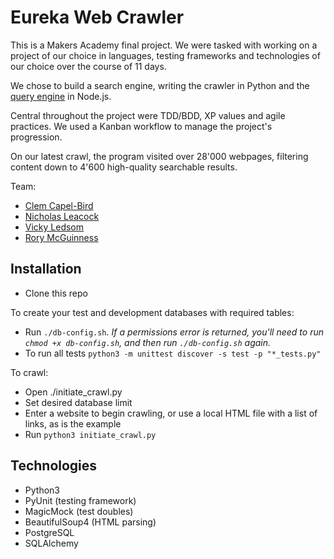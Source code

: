 # Eureka Web Crawler


This is a Makers Academy final project. We were tasked with working on a project of our choice in languages, testing frameworks and technologies of our choice over the course of 11 days.

We chose to build a search engine, writing the crawler in Python and the [query engine](https://github.com/rorymcgit/eureka-search) in Node.js.

Central throughout the project were TDD/BDD, XP values and agile practices. We used a Kanban workflow to manage the project's progression.

On our latest crawl, the program visited over 28'000 webpages, filtering content down to 4'600 high-quality searchable results.

Team:
- [Clem Capel-Bird](https://github.com/ClemCB)
- [Nicholas Leacock](https://github.com/marudine)
- [Vicky Ledsom](https://github.com/ledleds)
- [Rory McGuinness](https://github.com/rorymcgit)

## Installation

- Clone this repo

To create your test and development databases with required tables:
- Run `./db-config.sh`. *If a permissions error is returned, you'll need to run ```chmod +x db-config.sh```, and then run ```./db-config.sh``` again.*
- To run all tests `python3 -m unittest discover -s test -p "*_tests.py"`

To crawl:
- Open ./initiate_crawl.py
- Set desired database limit
- Enter a website to begin crawling, or use a local HTML file with a list of links, as is the example
- Run `python3 initiate_crawl.py`

## Technologies

- Python3
- PyUnit (testing framework)
- MagicMock (test doubles)
- BeautifulSoup4 (HTML parsing)
- PostgreSQL
- SQLAlchemy
